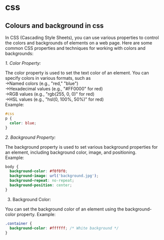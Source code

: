# css
## Colours and background in css 
In CSS (Cascading Style Sheets), you can use various properties to control the colors and backgrounds of elements on a web page. Here are some common CSS properties and techniques for working with colors and  
backgrounds: 

*1. Color Property:*

The color property is used to set the text color of an element. You can specify colors in various formats, such as   
->Named colors (e.g., "red," "blue")  
->Hexadecimal values (e.g., "#FF0000" for red)    
->RGB values (e.g., "rgb(255, 0, 0)" for red)   
->HSL values (e.g., "hsl(0, 100%, 50%)" for red)  
Example:  
```css
#css
p {
  color: blue;
}
```

*2. Background Property:*

The background property is used to set various background properties for an element, including background color, image, and positioning.  
Example:  
```css
body {
  background-color: #f0f0f0;
  background-image: url('background.jpg');
  background-repeat: no-repeat;
  background-position: center;
}
```

3. Background Color:  

You can set the background color of an element using the background-color property.
Example:  
```css
.container {
  background-color: #ffffff; /* White background */
}
```

